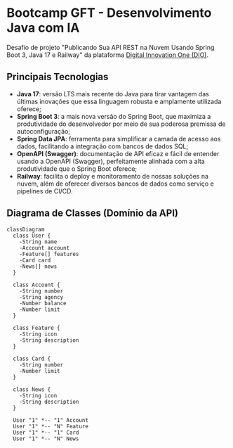 # Bootcamp GFT - Desenvolvimento Java com IA

Desafio de projeto "Publicando Sua API REST na Nuvem Usando Spring Boot 3, Java 17 e Railway" da plataforma [Digital Innovation One (DIO)](https://www.dio.me/).

## Principais Tecnologias

 - **Java 17**: versão LTS mais recente do Java para tirar vantagem das últimas inovações que essa linguagem robusta e amplamente utilizada oferece;
 - **Spring Boot 3**: a mais nova versão do Spring Boot, que maximiza a produtividade do desenvolvedor por meio de sua poderosa premissa de autoconfiguração;
 - **Spring Data JPA**: ferramenta para simplificar a camada de acesso aos dados, facilitando a integração com bancos de dados SQL;
 - **OpenAPI (Swagger)**: documentação de API eficaz e fácil de entender usando a OpenAPI (Swagger), perfeitamente alinhada com a alta produtividade que o Spring Boot oferece;
 - **Railway**: facilita o deploy e monitoramento de nossas soluções na nuvem, além de oferecer diversos bancos de dados como serviço e pipelines de CI/CD.

## Diagrama de Classes (Domínio da API)

```mermaid
classDiagram
  class User {
    -String name
    -Account account
    -Feature[] features
    -Card card
    -News[] news
  }

  class Account {
    -String number
    -String agency
    -Number balance
    -Number limit
  }

  class Feature {
    -String icon
    -String description
  }

  class Card {
    -String number
    -Number limit
  }

  class News {
    -String icon
    -String description
  }

  User "1" *-- "1" Account
  User "1" *-- "N" Feature
  User "1" *-- "1" Card
  User "1" *-- "N" News
```
